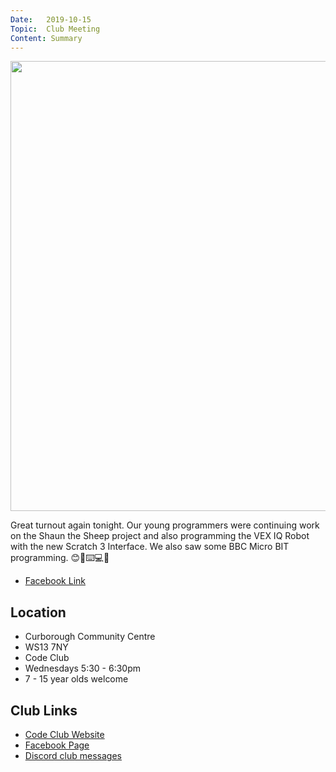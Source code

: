 ```yaml
---
Date:   2019-10-15
Topic:  Club Meeting
Content: Summary
---
```

[<img width="960px" height="720" src="https://scontent.fbhx6-1.fna.fbcdn.net/v/t1.6435-9/72567530_2310720285721725_293348834707243008_n.jpg?_nc_cat=104&ccb=1-7&_nc_sid=dd63ad&_nc_ohc=k2vZ358C2McAX8U2BpX&_nc_ht=scontent.fbhx6-1.fna&edm=AKK4YLsEAAAA&oh=00_AfCAoOqrapUK0GR5MfmLxGkC__bulN0p_gWyngKSqoIJVQ&oe=654E2C96"/>](https://scontent.fbhx6-1.fna.fbcdn.net/v/t1.6435-9/72567530_2310720285721725_293348834707243008_n.jpg?_nc_cat=104&ccb=1-7&_nc_sid=dd63ad&_nc_ohc=k2vZ358C2McAX8U2BpX&_nc_ht=scontent.fbhx6-1.fna&edm=AKK4YLsEAAAA&oh=00_AfCAoOqrapUK0GR5MfmLxGkC__bulN0p_gWyngKSqoIJVQ&oe=654E2C96)

Great turnout again tonight. Our young programmers were continuing work on the Shaun the Sheep project and also programming the VEX IQ Robot with the new Scratch 3 Interface. We also saw some BBC Micro BIT programming. 😊📀⌨️💻💾

* [Facebook Link](https://www.facebook.com/1481985248595237/posts/2310727085721045/)

## Location

* Curborough Community Centre
* WS13 7NY
* Code Club
* Wednesdays 5:30 - 6:30pm
* 7 - 15 year olds welcome

## Club Links

* [Code Club Website](https://lichfield-code-club.github.io/)
* [Facebook Page](https://www.facebook.com/LichfieldCoders)
* [Discord club messages](https://discord.gg/szz6xGK)
